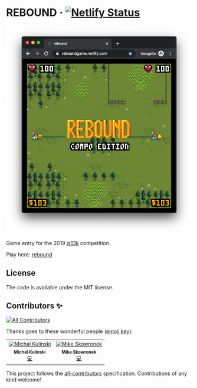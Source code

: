 # REBOUND &middot; [![Netlify Status](https://api.netlify.com/api/v1/badges/c52bc956-6ab2-4fa3-bb41-4fe16d197fad/deploy-status)](https://app.netlify.com/sites/bouncebackgame/deploys)

<p align="center">
  <img src ="assets/game.png"/>
</p>

Game entry for the 2019 [js13k](https://js13kgames.com/) competition.

Play here: [rebound](https://reboundgame.netlify.com/)

## License

The code is available under the MIT license.

## Contributors ✨
[![All Contributors](https://img.shields.io/badge/all_contributors-2-orange.svg?style=flat-square)](#contributors) 

Thanks goes to these wonderful people ([emoji key](https://allcontributors.org/docs/en/emoji-key)):

<!-- ALL-CONTRIBUTORS-LIST:START - Do not remove or modify this section -->
<!-- prettier-ignore -->
<table>
  <tr>
     <td align="center"><a href="http://michal.dev"><img src="https://avatars0.githubusercontent.com/u/117785?v=4" width="100px;" alt="Michal Kulinski"/><br /><sub><b>Michal Kulinski</b></sub></a><br /><a href="https://github.com/coderitual/rebound/commits?author=michax" title="Code">💻</a></td>
    <td align="center"><a href="http://www.coderitual.com"><img src="https://avatars0.githubusercontent.com/u/8572321?v=4" width="100px;" alt="Mike Skowronek"/><br /><sub><b>Mike Skowronek</b></sub></a><br /><a href="https://github.com/coderitual/rebound/commits?author=coderitual" title="Code">💻</a></td>
  </tr>
</table>

<!-- ALL-CONTRIBUTORS-LIST:END -->

This project follows the [all-contributors](https://github.com/all-contributors/all-contributors) specification. Contributions of any kind welcome!
